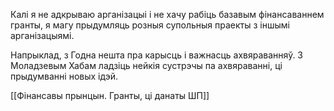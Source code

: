 Калі я не адкрываю арганізацыі і не хачу рабіць базавым фінансаваннем гранты, я магу прыдумляць розныя супольныя праекты з іншымі арганізацыямі.

Напрыклад, з Годна нешта пра карысць і важнасць ахвяраванняў.
З Моладзевым Хабам ладзіць нейкія сустрэчы па ахвяраванні, ці прыдумванні новых ідэй.

[[Фінансавы прынцын. Гранты, ці данаты ШП]]

